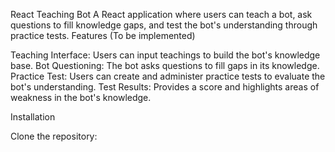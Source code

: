 React Teaching Bot
A React application where users can teach a bot, ask questions to fill knowledge gaps, and test the bot's understanding through practice tests.
Features (To be implemented)

Teaching Interface: Users can input teachings to build the bot's knowledge base.
Bot Questioning: The bot asks questions to fill gaps in its knowledge.
Practice Test: Users can create and administer practice tests to evaluate the bot's understanding.
Test Results: Provides a score and highlights areas of weakness in the bot's knowledge.

Installation

Clone the repository:
